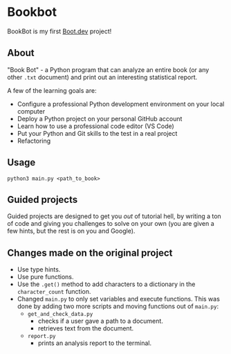 # Bookbot

BookBot is my first [Boot.dev](https://www.boot.dev) project!

## About

"Book Bot" - a Python program that can analyze an entire book (or any other `.txt` document) and print out an interesting statistical report. 

A few of the learning goals are:
- Configure a professional Python development environment on your local computer
- Deploy a Python project on your personal GitHub account
- Learn how to use a professional code editor (VS Code)
- Put your Python and Git skills to the test in a real project
- Refactoring

## Usage

`python3 main.py <path_to_book>`

## Guided projects

Guided projects are designed to get you *out* of tutorial hell, by writing a ton of code and giving you challenges to solve on your own (you are given a few hints, but the rest is on you and Google).

## Changes made on the original project

- Use type hints.
- Use pure functions.
- Use the `.get()` method to add characters to a dictionary in the `character_count` function.
- Changed `main.py` to only set variables and execute functions. This was done by adding two more scripts and moving functions out of `main.py`:
  - `get_and_check_data.py`
      - checks if a user gave a path to a document.
      - retrieves text from the document.
  - `report.py`
    - prints an analysis report to the terminal.
